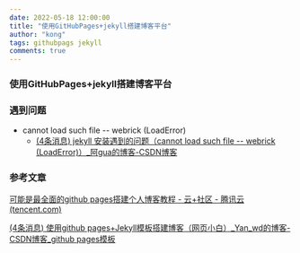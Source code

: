 ```yaml
---
date: 2022-05-18 12:00:00
title: "使用GitHubPages+jekyll搭建博客平台"
author: "kong"
tags: githubpags jekyll
comments: true
---
```


### 使用GitHubPages+jekyll搭建博客平台



### 遇到问题

- cannot load such file -- webrick (LoadError)
  - [(4条消息) jekyll 安装遇到的问题（cannot load such file -- webrick (LoadError)）_阿gua的博客-CSDN博客](https://blog.csdn.net/guo_yue/article/details/117730314)



### 参考文章

[可能是最全面的github pages搭建个人博客教程 - 云+社区 - 腾讯云 (tencent.com)](https://cloud.tencent.com/developer/article/1607408)

[(4条消息) 使用github pages+Jekyll模板搭建博客（网页小白）_Yan_wd的博客-CSDN博客_github pages模板](https://blog.csdn.net/weixin_43871601/article/details/104248805)

